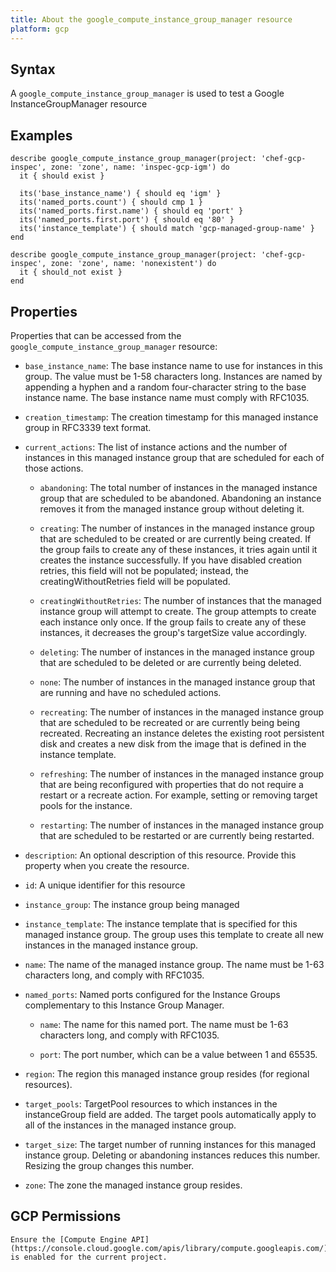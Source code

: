 ```yaml
---
title: About the google_compute_instance_group_manager resource
platform: gcp
---
```


## Syntax
A `google_compute_instance_group_manager` is used to test a Google InstanceGroupManager resource

## Examples
```
describe google_compute_instance_group_manager(project: 'chef-gcp-inspec', zone: 'zone', name: 'inspec-gcp-igm') do
  it { should exist }

  its('base_instance_name') { should eq 'igm' }
  its('named_ports.count') { should cmp 1 }
  its('named_ports.first.name') { should eq 'port' }
  its('named_ports.first.port') { should eq '80' }
  its('instance_template') { should match 'gcp-managed-group-name' }
end

describe google_compute_instance_group_manager(project: 'chef-gcp-inspec', zone: 'zone', name: 'nonexistent') do
  it { should_not exist }
end
```

## Properties
Properties that can be accessed from the `google_compute_instance_group_manager` resource:

  * `base_instance_name`: The base instance name to use for instances in this group. The value must be 1-58 characters long. Instances are named by appending a hyphen and a random four-character string to the base instance name. The base instance name must comply with RFC1035.

  * `creation_timestamp`: The creation timestamp for this managed instance group in RFC3339 text format.

  * `current_actions`: The list of instance actions and the number of instances in this managed instance group that are scheduled for each of those actions.

    * `abandoning`: The total number of instances in the managed instance group that are scheduled to be abandoned. Abandoning an instance removes it from the managed instance group without deleting it.

    * `creating`: The number of instances in the managed instance group that are scheduled to be created or are currently being created. If the group fails to create any of these instances, it tries again until it creates the instance successfully.  If you have disabled creation retries, this field will not be populated; instead, the creatingWithoutRetries field will be populated.

    * `creatingWithoutRetries`: The number of instances that the managed instance group will attempt to create. The group attempts to create each instance only once. If the group fails to create any of these instances, it decreases the group's targetSize value accordingly.

    * `deleting`: The number of instances in the managed instance group that are scheduled to be deleted or are currently being deleted.

    * `none`: The number of instances in the managed instance group that are running and have no scheduled actions.

    * `recreating`: The number of instances in the managed instance group that are scheduled to be recreated or are currently being being recreated. Recreating an instance deletes the existing root persistent disk and creates a new disk from the image that is defined in the instance template.

    * `refreshing`: The number of instances in the managed instance group that are being reconfigured with properties that do not require a restart or a recreate action. For example, setting or removing target pools for the instance.

    * `restarting`: The number of instances in the managed instance group that are scheduled to be restarted or are currently being restarted.

  * `description`: An optional description of this resource. Provide this property when you create the resource.

  * `id`: A unique identifier for this resource

  * `instance_group`: The instance group being managed

  * `instance_template`: The instance template that is specified for this managed instance group. The group uses this template to create all new instances in the managed instance group.

  * `name`: The name of the managed instance group. The name must be 1-63 characters long, and comply with RFC1035.

  * `named_ports`: Named ports configured for the Instance Groups complementary to this Instance Group Manager.

    * `name`: The name for this named port. The name must be 1-63 characters long, and comply with RFC1035.

    * `port`: The port number, which can be a value between 1 and 65535.

  * `region`: The region this managed instance group resides (for regional resources).

  * `target_pools`: TargetPool resources to which instances in the instanceGroup field are added. The target pools automatically apply to all of the instances in the managed instance group.

  * `target_size`: The target number of running instances for this managed instance group. Deleting or abandoning instances reduces this number. Resizing the group changes this number.

  * `zone`: The zone the managed instance group resides.



## GCP Permissions

```
Ensure the [Compute Engine API](https://console.cloud.google.com/apis/library/compute.googleapis.com/) is enabled for the current project.
```
